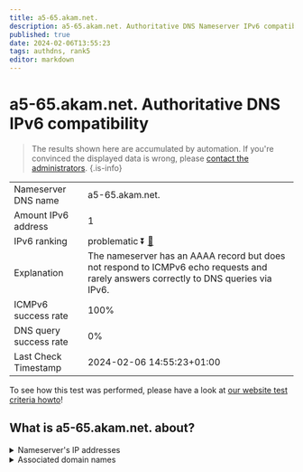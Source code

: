 ```yaml
---
title: a5-65.akam.net.
description: a5-65.akam.net. Authoritative DNS Nameserver IPv6 compatibility
published: true
date: 2024-02-06T13:55:23
tags: authdns, rank5
editor: markdown
---
```


# a5-65.akam.net. Authoritative DNS IPv6 compatibility

> The results shown here are accumulated by automation. If you're convinced the displayed data is wrong, please [contact the administrators](/howto/chat). 
{.is-info}




|   |   |
| - | - |
| Nameserver DNS name | a5-65.akam.net.
| Amount IPv6 address | 1
| IPv6 ranking | problematic :arrow_double_down: [🔗](/howto/ranking) |
| Explanation | The nameserver has an AAAA record but does not respond to ICMPv6 echo requests and rarely answers correctly to DNS queries via IPv6. |
| ICMPv6 success rate | 100%|
| DNS query success rate | 0% |
| Last Check Timestamp | 2024-02-06 14:55:23+01:00 |

To see how this test was performed, please have a look at [our website test criteria howto](/howto/testcriteria/authdns)!


## What is a5-65.akam.net. about?




<details>
<summary>Nameserver's IP addresses</summary>

2600:1480:b000::41

</details>



<details>
<summary>Associated domain names</summary>

www.jeep.com

www.mizuho-fg.co.jp

www.walmart.com

www.ubs.com

www.peacocktv.com

</details>
